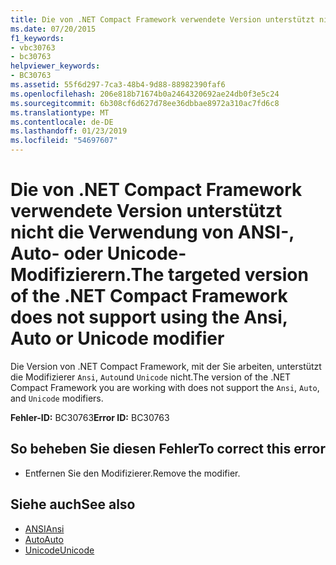 ```yaml
---
title: Die von .NET Compact Framework verwendete Version unterstützt nicht die Verwendung von ANSI-, Auto- oder Unicode-Modifizierern.
ms.date: 07/20/2015
f1_keywords:
- vbc30763
- bc30763
helpviewer_keywords:
- BC30763
ms.assetid: 55f6d297-7ca3-48b4-9d88-88982390faf6
ms.openlocfilehash: 206e818b71674b0a2464320692ae24db0f3e5c24
ms.sourcegitcommit: 6b308cf6d627d78ee36dbbae8972a310ac7fd6c8
ms.translationtype: MT
ms.contentlocale: de-DE
ms.lasthandoff: 01/23/2019
ms.locfileid: "54697607"
---
```

# <a name="the-targeted-version-of-the-net-compact-framework-does-not-support-using-the-ansi-auto-or-unicode-modifier"></a><span data-ttu-id="a9623-102">Die von .NET Compact Framework verwendete Version unterstützt nicht die Verwendung von ANSI-, Auto- oder Unicode-Modifizierern.</span><span class="sxs-lookup"><span data-stu-id="a9623-102">The targeted version of the .NET Compact Framework does not support using the Ansi, Auto or Unicode modifier</span></span>
<span data-ttu-id="a9623-103">Die Version von .NET Compact Framework, mit der Sie arbeiten, unterstützt die Modifizierer `Ansi`, `Auto`und `Unicode` nicht.</span><span class="sxs-lookup"><span data-stu-id="a9623-103">The version of the .NET Compact Framework you are working with does not support the `Ansi`, `Auto`, and `Unicode` modifiers.</span></span>  
  
 <span data-ttu-id="a9623-104">**Fehler-ID:** BC30763</span><span class="sxs-lookup"><span data-stu-id="a9623-104">**Error ID:** BC30763</span></span>  
  
## <a name="to-correct-this-error"></a><span data-ttu-id="a9623-105">So beheben Sie diesen Fehler</span><span class="sxs-lookup"><span data-stu-id="a9623-105">To correct this error</span></span>  
  
-   <span data-ttu-id="a9623-106">Entfernen Sie den Modifizierer.</span><span class="sxs-lookup"><span data-stu-id="a9623-106">Remove the modifier.</span></span>  
  
## <a name="see-also"></a><span data-ttu-id="a9623-107">Siehe auch</span><span class="sxs-lookup"><span data-stu-id="a9623-107">See also</span></span>
- [<span data-ttu-id="a9623-108">ANSI</span><span class="sxs-lookup"><span data-stu-id="a9623-108">Ansi</span></span>](../../visual-basic/language-reference/modifiers/ansi.md)
- [<span data-ttu-id="a9623-109">Auto</span><span class="sxs-lookup"><span data-stu-id="a9623-109">Auto</span></span>](../../visual-basic/language-reference/modifiers/auto.md)
- [<span data-ttu-id="a9623-110">Unicode</span><span class="sxs-lookup"><span data-stu-id="a9623-110">Unicode</span></span>](../../visual-basic/language-reference/modifiers/unicode.md)

